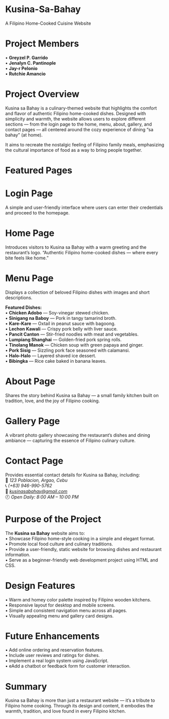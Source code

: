 # Kusina-Sa-Bahay
A Filipino Home-Cooked Cuisine Website


# Project Members
• **Greyzel P. Garrido**   
• **Jenalyn C. Pantinople**   
• **Jay-r Pelonio**   
• **Rutchie Amancio**


# Project Overview
Kusina sa Bahay is a culinary-themed website that highlights the comfort and flavor of authentic Filipino home-cooked dishes. Designed with simplicity and warmth, the website allows users to explore different sections — from the login page to the home, menu, about, gallery, and contact pages — all centered around the cozy experience of dining “sa bahay” (at home).

It aims to recreate the nostalgic feeling of Filipino family meals, emphasizing the cultural importance of food as a way to bring people together.

# Featured Pages

# Login Page
A simple and user-friendly interface where users can enter their credentials and proceed to the homepage.

# Home Page
Introduces visitors to Kusina sa Bahay with a warm greeting and the restaurant’s logo.
“Authentic Filipino home-cooked dishes — where every bite feels like home.”

# Menu Page
Displays a collection of beloved Filipino dishes with images and short descriptions.  

**Featured Dishes:**  
• **Chicken Adobo** — Soy-vinegar stewed chicken.  
• **Sinigang na Baboy** — Pork in tangy tamarind broth.  
• **Kare-Kare** — Oxtail in peanut sauce with bagoong.  
• **Lechon Kawali** — Crispy pork belly with liver sauce.  
• **Pancit Canton** — Stir-fried noodles with meat and vegetables.  
• **Lumpiang Shanghai** — Golden-fried pork spring rolls.  
• **Tinolang Manok** — Chicken soup with green papaya and ginger.  
• **Pork Sisig** — Sizzling pork face seasoned with calamansi.  
• **Halo-Halo** — Layered shaved ice dessert.  
• **Bibingka** — Rice cake baked in banana leaves.  

# About Page
Shares the story behind Kusina sa Bahay — a small family kitchen built on tradition, love, and the joy of Filipino cooking.

# Gallery Page
A vibrant photo gallery showcasing the restaurant’s dishes and dining ambiance — capturing the essence of Filipino culinary culture.

# Contact Page
Provides essential contact details for Kusina sa Bahay, including:  
📍 *123 Poblacion, Argao, Cebu*  
📞 *(+63) 946-990-5762*  
📧 *kusinasabahay@gmail.com*  
🕗 *Open Daily: 8:00 AM – 10:00 PM*  


# Purpose of the Project
The **Kusina sa Bahay** website aims to:  
• Showcase Filipino home-style cooking in a simple and elegant format.  
• Promote local food culture and culinary traditions.  
• Provide a user-friendly, static website for browsing dishes and restaurant information.  
• Serve as a beginner-friendly web development project using HTML and CSS.  

# Design Features
• Warm and homey color palette inspired by Filipino wooden kitchens.  
• Responsive layout for desktop and mobile screens.  
• Simple and consistent navigation menu across all pages.  
• Visually appealing menu and gallery card designs.  

# Future Enhancements
• Add online ordering and reservation features.  
• Include user reviews and ratings for dishes.  
• Implement a real login system using JavaScript.  
• eAdd a chatbot or feedback form for customer interaction.  

# Summary
Kusina sa Bahay is more than just a restaurant website — it’s a tribute to Filipino home cooking. Through its design and content, it embodies the warmth, tradition, and love found in every Filipino kitchen.
